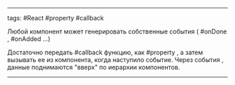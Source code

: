 ____

tags: #React #property #callback 

Любой компонент может генерировать собственные события ( #onDone , #onAdded ...)

Достаточно передать #callback  функцию, как #property , а затем вызывать ее из компонента, когда наступило событие. Через события , данные поднимаются "вверх" по иерархии компонентов.

_____

